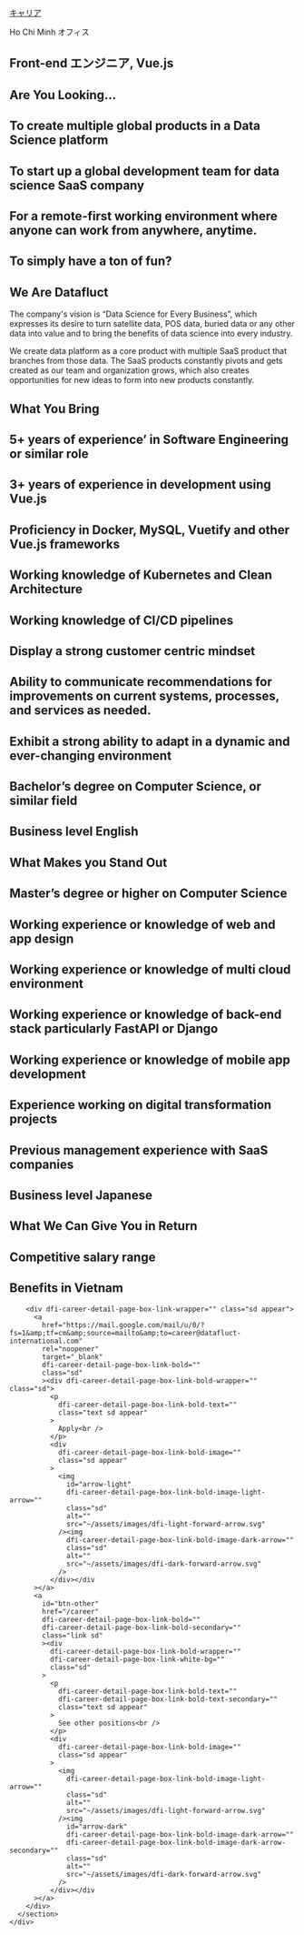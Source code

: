 <div
      dfi-career-detail-page-container=""
      dfi-career-detail-page-container-bg=""
      class="image sd"
    >
      <section id="main" dfi-career-detail-page-section="" class="sd appear">
        <div dfi-career-detail-page-back-to-home-wrapper="" class="sd">
          <a
            href="/career"
            dfi-career-detail-page-back-to-home-link=""
            dfi-career-detail-page-back-to-home-link-secondary=""
            class="text link sd"
            >キャリア</a
          >
          <div
            dfi-career-detail-page-back-to-home-horizontal-line=""
            class="sd"
          ></div>
          <p
            dfi-career-detail-page-back-to-home-text=""
            dfi-career-detail-page-back-to-home-text-secondary=""
            class="text sd"
          >
            Ho Chi Minh オフィス
          </p>
        </div>
        <h1
          dfi-career-detail-page-title=""
          dfi-career-detail-page-title-secondary=""
          class="text sd"
        >
          Front-end エンジニア, Vue.js
        </h1>
        <div dfi-career-detail-page-paragraph="" class="sd">
          <h2
            dfi-career-detail-page-paragraph-title=""
            dfi-career-detail-page-paragraph-title-secondary=""
            class="text sd"
          >
            Are You Looking…<br />
          </h2>
          <div dfi-career-detail-page-paragraph-item-wrapper="" class="sd">
            <div
              dfi-career-detail-page-paragraph-item=""
              class="sd appear item"
            >
              <div
                dfi-career-detail-page-paragraph-item-bullet=""
                class="sd appear bullet"
              ></div>
              <h2
                dfi-career-detail-page-paragraph-item-content=""
                class="text sd"
              >
                To create multiple global products in a Data Science platform<br />
              </h2>
            </div>
          </div>
          <div dfi-career-detail-page-paragraph-item-wrapper="" class="sd">
            <div
              dfi-career-detail-page-paragraph-item=""
              class="sd appear item"
            >
              <div
                dfi-career-detail-page-paragraph-item-bullet=""
                class="sd appear bullet"
              ></div>
              <h2
                dfi-career-detail-page-paragraph-item-content=""
                class="text sd"
              >
                To start up a global development team for data science SaaS
                company<br />
              </h2>
            </div>
          </div>
          <div dfi-career-detail-page-paragraph-item-wrapper="" class="sd">
            <div
              dfi-career-detail-page-paragraph-item=""
              class="sd appear item"
            >
              <div
                dfi-career-detail-page-paragraph-item-bullet=""
                class="sd appear bullet"
              ></div>
              <h2
                dfi-career-detail-page-paragraph-item-content=""
                class="text sd"
              >
                For a remote-first working environment where anyone can work
                from anywhere, anytime.<br />
              </h2>
            </div>
          </div>
          <div dfi-career-detail-page-paragraph-item-wrapper="" class="sd">
            <div
              dfi-career-detail-page-paragraph-item=""
              class="sd appear item"
            >
              <div
                dfi-career-detail-page-paragraph-item-bullet=""
                class="sd appear bullet"
              ></div>
              <h2
                dfi-career-detail-page-paragraph-item-content=""
                class="text sd"
              >
                To simply have a ton of fun?<br />
              </h2>
            </div>
          </div>
        </div>
        <div dfi-career-detail-page-paragraph="" class="sd">
          <h2
            dfi-career-detail-page-paragraph-title=""
            dfi-career-detail-page-paragraph-title-secondary=""
            class="text sd"
          >
            We Are Datafluct<br />
          </h2>
          <p
            dfi-career-detail-page-paragraph-p-item=""
            dfi-career-detail-page-paragraph-p-item-secondary=""
            class="text sd"
          >
            The company's vision is “Data Science for Every Business”, which
            expresses its desire to turn satellite data, POS data, buried data
            or any other data into value and to bring the benefits of data
            science into every industry.<br />
          </p>
          <p
            dfi-career-detail-page-paragraph-p-item=""
            dfi-career-detail-page-paragraph-p-item-secondary=""
            class="text sd"
          >
            We create data platform as a core product with multiple SaaS product
            that branches from those data. The SaaS products constantly pivots
            and gets created as our team and organization grows, which also
            creates opportunities for new ideas to form into new products
            constantly.<br />
          </p>
        </div>
        <div dfi-career-detail-page-paragraph="" class="sd">
          <h2
            dfi-career-detail-page-paragraph-title=""
            dfi-career-detail-page-paragraph-title-secondary=""
            class="text sd"
          >
            What You Bring<br />
          </h2>
          <div dfi-career-detail-page-paragraph-item-wrapper="" class="sd">
            <div
              dfi-career-detail-page-paragraph-item=""
              class="sd appear item"
            >
              <div
                dfi-career-detail-page-paragraph-item-bullet=""
                class="sd appear bullet"
              ></div>
              <h2
                dfi-career-detail-page-paragraph-item-content=""
                class="text sd"
              >
                5+ years of experienceʼ in Software Engineering or similar
                role<br />
              </h2>
            </div>
          </div>
          <div dfi-career-detail-page-paragraph-item-wrapper="" class="sd">
            <div
              dfi-career-detail-page-paragraph-item=""
              class="sd appear item"
            >
              <div
                dfi-career-detail-page-paragraph-item-bullet=""
                class="sd appear bullet"
              ></div>
              <h2
                dfi-career-detail-page-paragraph-item-content=""
                class="text sd"
              >
                3+ years of experience in development using Vue.js<br />
              </h2>
            </div>
          </div>
          <div dfi-career-detail-page-paragraph-item-wrapper="" class="sd">
            <div
              dfi-career-detail-page-paragraph-item=""
              class="sd appear item"
            >
              <div
                dfi-career-detail-page-paragraph-item-bullet=""
                class="sd appear bullet"
              ></div>
              <h2
                dfi-career-detail-page-paragraph-item-content=""
                class="text sd"
              >
                Proficiency in Docker, MySQL, Vuetify and other Vue.js
                frameworks<br />
              </h2>
            </div>
          </div>
          <div dfi-career-detail-page-paragraph-item-wrapper="" class="sd">
            <div
              dfi-career-detail-page-paragraph-item=""
              class="sd appear item"
            >
              <div
                dfi-career-detail-page-paragraph-item-bullet=""
                class="sd appear bullet"
              ></div>
              <h2
                dfi-career-detail-page-paragraph-item-content=""
                class="text sd"
              >
                Working knowledge of Kubernetes and Clean Architecture<br />
              </h2>
            </div>
          </div>
          <div dfi-career-detail-page-paragraph-item-wrapper="" class="sd">
            <div
              dfi-career-detail-page-paragraph-item=""
              class="sd appear item"
            >
              <div
                dfi-career-detail-page-paragraph-item-bullet=""
                class="sd appear bullet"
              ></div>
              <h2
                dfi-career-detail-page-paragraph-item-content=""
                class="text sd"
              >
                Working knowledge of CI/CD pipelines<br />
              </h2>
            </div>
          </div>
          <div dfi-career-detail-page-paragraph-item-wrapper="" class="sd">
            <div
              dfi-career-detail-page-paragraph-item=""
              class="sd appear item"
            >
              <div
                dfi-career-detail-page-paragraph-item-bullet=""
                class="sd appear bullet"
              ></div>
              <h2
                dfi-career-detail-page-paragraph-item-content=""
                class="text sd"
              >
                Display a strong customer centric mindset<br />
              </h2>
            </div>
          </div>
          <div dfi-career-detail-page-paragraph-item-wrapper="" class="sd">
            <div
              dfi-career-detail-page-paragraph-item=""
              class="sd appear item"
            >
              <div
                dfi-career-detail-page-paragraph-item-bullet=""
                class="sd appear bullet"
              ></div>
              <h2
                dfi-career-detail-page-paragraph-item-content=""
                class="text sd"
              >
                Ability to communicate recommendations for improvements on
                current systems, processes, and services as needed.<br />
              </h2>
            </div>
          </div>
          <div dfi-career-detail-page-paragraph-item-wrapper="" class="sd">
            <div
              dfi-career-detail-page-paragraph-item=""
              class="sd appear item"
            >
              <div
                dfi-career-detail-page-paragraph-item-bullet=""
                class="sd appear bullet"
              ></div>
              <h2
                dfi-career-detail-page-paragraph-item-content=""
                class="text sd"
              >
                Exhibit a strong ability to adapt in a dynamic and ever-changing
                environment<br />
              </h2>
            </div>
          </div>
          <div dfi-career-detail-page-paragraph-item-wrapper="" class="sd">
            <div
              dfi-career-detail-page-paragraph-item=""
              class="sd appear item"
            >
              <div
                dfi-career-detail-page-paragraph-item-bullet=""
                class="sd appear bullet"
              ></div>
              <h2
                dfi-career-detail-page-paragraph-item-content=""
                class="text sd"
              >
                Bachelorʼs degree on Computer Science, or similar field<br />
              </h2>
            </div>
          </div>
          <div dfi-career-detail-page-paragraph-item-wrapper="" class="sd">
            <div
              dfi-career-detail-page-paragraph-item=""
              class="sd appear item"
            >
              <div
                dfi-career-detail-page-paragraph-item-bullet=""
                class="sd appear bullet"
              ></div>
              <h2
                dfi-career-detail-page-paragraph-item-content=""
                class="text sd"
              >
                Business level English<br />
              </h2>
            </div>
          </div>
        </div>
        <div dfi-career-detail-page-paragraph="" class="sd">
          <h2
            dfi-career-detail-page-paragraph-title=""
            dfi-career-detail-page-paragraph-title-secondary=""
            class="text sd"
          >
            What Makes you Stand Out<br />
          </h2>
          <div dfi-career-detail-page-paragraph-item-wrapper="" class="sd">
            <div
              dfi-career-detail-page-paragraph-item=""
              class="sd appear item"
            >
              <div
                dfi-career-detail-page-paragraph-item-bullet=""
                class="sd appear bullet"
              ></div>
              <h2
                dfi-career-detail-page-paragraph-item-content=""
                class="text sd"
              >
                Masterʼs degree or higher on Computer Science<br />
              </h2>
            </div>
          </div>
          <div dfi-career-detail-page-paragraph-item-wrapper="" class="sd">
            <div
              dfi-career-detail-page-paragraph-item=""
              class="sd appear item"
            >
              <div
                dfi-career-detail-page-paragraph-item-bullet=""
                class="sd appear bullet"
              ></div>
              <h2
                dfi-career-detail-page-paragraph-item-content=""
                class="text sd"
              >
                Working experience or knowledge of web and app design<br />
              </h2>
            </div>
          </div>
          <div dfi-career-detail-page-paragraph-item-wrapper="" class="sd">
            <div
              dfi-career-detail-page-paragraph-item=""
              class="sd appear item"
            >
              <div
                dfi-career-detail-page-paragraph-item-bullet=""
                class="sd appear bullet"
              ></div>
              <h2
                dfi-career-detail-page-paragraph-item-content=""
                class="text sd"
              >
                Working experience or knowledge of multi cloud environment<br />
              </h2>
            </div>
          </div>
          <div dfi-career-detail-page-paragraph-item-wrapper="" class="sd">
            <div
              dfi-career-detail-page-paragraph-item=""
              class="sd appear item"
            >
              <div
                dfi-career-detail-page-paragraph-item-bullet=""
                class="sd appear bullet"
              ></div>
              <h2
                dfi-career-detail-page-paragraph-item-content=""
                class="text sd"
              >
                Working experience or knowledge of back-end stack particularly
                FastAPI or Django<br />
              </h2>
            </div>
          </div>
          <div dfi-career-detail-page-paragraph-item-wrapper="" class="sd">
            <div
              dfi-career-detail-page-paragraph-item=""
              class="sd appear item"
            >
              <div
                dfi-career-detail-page-paragraph-item-bullet=""
                class="sd appear bullet"
              ></div>
              <h2
                dfi-career-detail-page-paragraph-item-content=""
                class="text sd"
              >
                Working experience or knowledge of mobile app development<br />
              </h2>
            </div>
          </div>
          <div dfi-career-detail-page-paragraph-item-wrapper="" class="sd">
            <div
              dfi-career-detail-page-paragraph-item=""
              class="sd appear item"
            >
              <div
                dfi-career-detail-page-paragraph-item-bullet=""
                class="sd appear bullet"
              ></div>
              <h2
                dfi-career-detail-page-paragraph-item-content=""
                class="text sd"
              >
                Experience working on digital transformation projects<br />
              </h2>
            </div>
          </div>
          <div dfi-career-detail-page-paragraph-item-wrapper="" class="sd">
            <div
              dfi-career-detail-page-paragraph-item=""
              class="sd appear item"
            >
              <div
                dfi-career-detail-page-paragraph-item-bullet=""
                class="sd appear bullet"
              ></div>
              <h2
                dfi-career-detail-page-paragraph-item-content=""
                class="text sd"
              >
                Previous management experience with SaaS companies<br />
              </h2>
            </div>
          </div>
          <div dfi-career-detail-page-paragraph-item-wrapper="" class="sd">
            <div
              dfi-career-detail-page-paragraph-item=""
              class="sd appear item"
            >
              <div
                dfi-career-detail-page-paragraph-item-bullet=""
                class="sd appear bullet"
              ></div>
              <h2
                dfi-career-detail-page-paragraph-item-content=""
                class="text sd"
              >
                Business level Japanese<br />
              </h2>
            </div>
          </div>
        </div>
        <div dfi-career-detail-page-paragraph="" class="sd">
          <h2
            dfi-career-detail-page-paragraph-title=""
            dfi-career-detail-page-paragraph-title-secondary=""
            class="text sd"
          >
            What We Can Give You in Return<br />
          </h2>
          <div dfi-career-detail-page-paragraph-item-wrapper="" class="sd">
            <div
              dfi-career-detail-page-paragraph-item=""
              class="sd appear item"
            >
              <div
                dfi-career-detail-page-paragraph-item-bullet=""
                class="sd appear bullet"
              ></div>
              <h2
                dfi-career-detail-page-paragraph-item-content=""
                class="text sd"
              >
                Competitive salary range<br />
              </h2>
            </div>
          </div>
          <div dfi-career-detail-page-paragraph-item-wrapper="" class="sd">
            <div
              dfi-career-detail-page-paragraph-item=""
              class="sd appear item"
            >
              <div
                dfi-career-detail-page-paragraph-item-bullet=""
                class="sd appear bullet"
              ></div>
              <h2
                dfi-career-detail-page-paragraph-item-content=""
                class="text sd"
              >
                Benefits in Vietnam<br />
              </h2>
            </div>
          </div>
        </div>

        <div dfi-career-detail-page-box-link-wrapper="" class="sd appear">
          <a
            href="https://mail.google.com/mail/u/0/?fs=1&amp;tf=cm&amp;source=mailto&amp;to=career@datafluct-international.com"
            rel="noopener"
            target="_blank"
            dfi-career-detail-page-box-link-bold=""
            class="sd"
            ><div dfi-career-detail-page-box-link-bold-wrapper="" class="sd">
              <p
                dfi-career-detail-page-box-link-bold-text=""
                class="text sd appear"
              >
                Apply<br />
              </p>
              <div
                dfi-career-detail-page-box-link-bold-image=""
                class="sd appear"
              >
                <img
                  id="arrow-light"
                  dfi-career-detail-page-box-link-bold-image-light-arrow=""
                  class="sd"
                  alt=""
                  src="~/assets/images/dfi-light-forward-arrow.svg"
                /><img
                  dfi-career-detail-page-box-link-bold-image-dark-arrow=""
                  class="sd"
                  alt=""
                  src="~/assets/images/dfi-dark-forward-arrow.svg"
                />
              </div></div
          ></a>
          <a
            id="btn-other"
            href="/career"
            dfi-career-detail-page-box-link-bold=""
            dfi-career-detail-page-box-link-bold-secondary=""
            class="link sd"
            ><div
              dfi-career-detail-page-box-link-bold-wrapper=""
              dfi-career-detail-page-box-link-white-bg=""
              class="sd"
            >
              <p
                dfi-career-detail-page-box-link-bold-text=""
                dfi-career-detail-page-box-link-bold-text-secondary=""
                class="text sd appear"
              >
                See other positions<br />
              </p>
              <div
                dfi-career-detail-page-box-link-bold-image=""
                class="sd appear"
              >
                <img
                  dfi-career-detail-page-box-link-bold-image-light-arrow=""
                  class="sd"
                  alt=""
                  src="~/assets/images/dfi-light-forward-arrow.svg"
                /><img
                  id="arrow-dark"
                  dfi-career-detail-page-box-link-bold-image-dark-arrow=""
                  dfi-career-detail-page-box-link-bold-image-dark-arrow-secondary=""
                  class="sd"
                  alt=""
                  src="~/assets/images/dfi-dark-forward-arrow.svg"
                />
              </div></div
          ></a>
        </div>
      </section>
    </div>